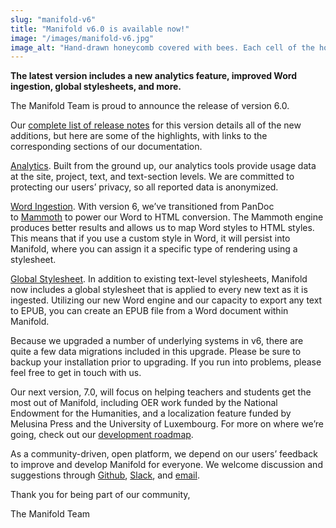 ```yaml
---
slug: "manifold-v6"
title: "Manifold v6.0 is available now!"
image: "/images/manifold-v6.jpg"
image_alt: "Hand-drawn honeycomb covered with bees. Each cell of the honeycomb names a new Manifold feature"
---
```


**The latest version includes a new analytics feature, improved Word ingestion, global stylesheets, and more.**

The Manifold Team is proud to announce the release of version 6.0.

Our [complete list of release notes](https://manifoldscholar.github.io/manifold-docusaurus/docs/administering/release_notes/v6x) for this version details all of the new additions, but here are some of the highlights, with links to the corresponding sections of our documentation.

[Analytics](https://manifoldscholar.github.io/manifold-docusaurus/docs/backend/analytics). Built from the ground up, our analytics tools provide usage data at the site, project, text, and text-section levels. We are committed to protecting our users’ privacy, so all reported data is anonymized.

[Word Ingestion](https://manifoldscholar.github.io/manifold-docusaurus/docs/administering/configuring/ingestion_settings). With version 6, we’ve transitioned from PanDoc to [Mammoth](https://www.npmjs.com/package/mammoth) to power our Word to HTML conversion. The Mammoth engine produces better results and allows us to map Word styles to HTML styles. This means that if you use a custom style in Word, it will persist into Manifold, where you can assign it a specific type of rendering using a stylesheet.

[Global Stylesheet](https://manifoldscholar.github.io/manifold-docusaurus/docs/administering/configuring/ingestion_settings). In addition to existing text-level stylesheets, Manifold now includes a global stylesheet that is applied to every new text as it is ingested. Utilizing our new Word engine and our capacity to export any text to EPUB, you can create an EPUB file from a Word document within Manifold.

Because we upgraded a number of underlying systems in v6, there are quite a few data migrations included in this upgrade. Please be sure to backup your installation prior to upgrading. If you run into problems, please feel free to get in touch with us.

Our next version, 7.0, will focus on helping teachers and students get the most out of Manifold, including OER work funded by the National Endowment for the Humanities, and a localization feature funded by Melusina Press and the University of Luxembourg. For more on where we’re going, check out our [development roadmap](https://manifoldapp.org/development).

As a community-driven, open platform, we depend on our users’ feedback to improve and develop Manifold for everyone. We welcome discussion and suggestions through [Github](https://github.com/ManifoldScholar), [Slack](https://manifold-slackin.herokuapp.com/), and [email](mailto:contact@manifoldapp.org).

Thank you for being part of our community,

The Manifold Team